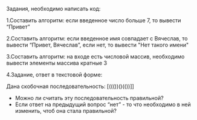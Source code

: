 Задания, необходимо написать код:

1.Составить алгоритм: если введенное число больше 7, то вывести “Привет” 

2.Составить алгоритм: если введенное имя совпадает с Вячеслав, то вывести “Привет, Вячеслав”, если нет, то вывести "Нет такого имени"

3.Составить алгоритм: на входе есть числовой массив, необходимо вывести элементы массива кратные 3 

4.Задание, ответ в текстовой форме:

Дана скобочная последовательность: [((())()(())]]
- Можно ли считать эту последовательность правильной?
- Если ответ на предыдущий вопрос “нет” - то что необходимо в ней изменить, чтоб она стала правильной?
